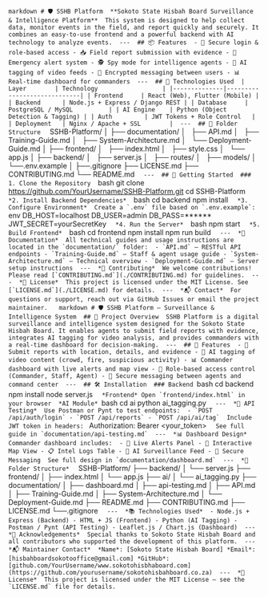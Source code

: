 ‎```markdown
‎# 🛡️ SSHB Platform
‎
‎**Sokoto State Hisbah Board Surveillance & Intelligence Platform**
‎
‎This system is designed to help collect data, monitor events in the field, and report quickly and securely. It combines an easy-to-use frontend and a powerful backend with AI technology to analyze events.
‎
‎---
‎
‎## 📦 Features
‎
‎- 🔐 Secure login & role-based access
‎- 📥 Field report submission with evidence
‎- 🚨 Emergency alert system
‎- 🕵️ Spy mode for intelligence agents
‎- 📡 AI tagging of video feeds
‎- 💬 Encrypted messaging between users
‎- 📊 Real-time dashboard for commanders
‎
‎---
‎
‎## 🧰 Technologies Used
‎
‎| Layer        | Technology                  |
‎|--------------|-----------------------------|
‎| Frontend     | React (Web), Flutter (Mobile) |
‎| Backend      | Node.js + Express / Django REST |
‎| Database     | PostgreSQL / MySQL          |
‎| AI Engine    | Python (Object Detection & Tagging) |
‎| Auth         | JWT Tokens + Role Control   |
‎| Deployment   | Nginx / Apache + SSL        |
‎
‎---
‎
‎## 📁 Folder Structure
‎
‎```
‎SSHB-Platform/
‎│
‎├── documentation/
‎│   ├── API.md
‎│   ├── Training-Guide.md
‎│   ├── System-Architecture.md
‎│   └── Deployment-Guide.md
‎│
‎├── frontend/
‎│   ├── index.html
‎│   ├── style.css
‎│   └── app.js
‎│
‎├── backend/
‎│   ├── server.js
‎│   ├── routes/
‎│   ├── models/
‎│   └──.env.example
‎│
‎├──.gitignore
‎├── LICENSE.md
‎├── CONTRIBUTING.md
‎└── README.md
‎```
‎
‎---
‎
‎## 🚀 Getting Started
‎
‎### 1. Clone the Repository
‎
‎```bash
‎git clone https://github.com/YourUsername/SSHB-Platform.git
‎cd SSHB-Platform
‎```
‎
‎*2. Install Backend Dependencies*
‎
‎```bash
‎cd backend
‎npm install
‎```
‎
‎*3. Configure Environment*
‎
‎Create a `.env` file based on `.env.example`:
‎
‎```env
‎DB_HOST=localhost
‎DB_USER=admin
‎DB_PASS=******
‎JWT_SECRET=yourSecretKey
‎```
‎
‎*4. Run the Server*
‎
‎```bash
‎npm start
‎```
‎
‎*5. Build Frontend*
‎
‎```bash
‎cd frontend
‎npm install
‎npm run build
‎```
‎
‎---
‎
‎*📄 Documentation*
‎
‎All technical guides and usage instructions are located in the `documentation/` folder:
‎
‎- `API.md` – RESTful API endpoints
‎- `Training-Guide.md` – Staff & agent usage guide
‎- `System-Architecture.md` – Technical overview
‎- `Deployment-Guide.md` – Server setup instructions
‎
‎---
‎
‎*🤝 Contributing*
‎
‎We welcome contributions! Please read [`CONTRIBUTING.md`](./CONTRIBUTING.md) for guidelines.
‎
‎---
‎
‎*📜 License*
‎
‎This project is licensed under the MIT License. See [`LICENSE.md`](./LICENSE.md) for details.
‎
‎---
‎
‎*📬 Contact*
‎
‎For questions or support, reach out via GitHub Issues or email the project maintainer.
‎
‎```
‎
‎
‎```markdown
‎# 🛡️ SSHB Platform – Surveillance & Intelligence System
‎
‎## 🎯 Project Overview
‎
‎SSHB Platform is a digital surveillance and intelligence system designed for the Sokoto State Hisbah Board. It enables agents to submit field reports with evidence, integrates AI tagging for video analysis, and provides commanders with a real-time dashboard for decision-making.
‎
‎---
‎
‎## 🚀 Features
‎
‎- 📍 Submit reports with location, details, and evidence
‎- 🎥 AI tagging of video content (crowd, fire, suspicious activity)
‎- 📊 Commander dashboard with live alerts and map view
‎- 🔐 Role-based access control (Commander, Staff, Agent)
‎- 💬 Secure messaging between agents and command center
‎
‎---
‎
‎## 🛠️ Installation
‎
‎### Backend
‎```bash
‎cd backend
‎npm install
‎node server.js
‎```
‎
‎*Frontend*
‎Open `frontend/index.html` in your browser
‎
‎*AI Module*
‎```bash
‎cd ai
‎python ai_tagging.py
‎```
‎
‎---
‎
‎*🧪 API Testing*
‎
‎Use Postman or Pynt to test endpoints:
‎
‎- `POST /api/auth/login`
‎- `POST /api/reports`
‎- `POST /api/ai/tag`
‎
‎Include JWT token in headers:
‎```
‎Authorization: Bearer <your_token>
‎```
‎
‎See full guide in `documentation/api-testing.md`
‎
‎---
‎
‎*📊 Dashboard Design*
‎
‎Commander dashboard includes:
‎
‎- 🔴 Live Alerts Panel
‎- 📍 Interactive Map View
‎- 📋 Intel Logs Table
‎- 🧠 AI Surveillance Feed
‎- 💬 Secure Messaging
‎
‎See full design in `documentation/dashboard.md`
‎
‎---
‎
‎*📁 Folder Structure*
‎
‎```
‎SSHB-Platform/
‎├── backend/
‎│   └── server.js
‎├── frontend/
‎│   ├── index.html
‎│   └── app.js
‎├── ai/
‎│   └── ai_tagging.py
‎├── documentation/
‎│   ├── dashboard.md
‎│   ├── api-testing.md
‎│   ├── API.md
‎│   ├── Training-Guide.md
‎│   ├── System-Architecture.md
‎│   └── Deployment-Guide.md
‎├── README.md
‎├── CONTRIBUTING.md
‎├── LICENSE.md
‎└──.gitignore
‎```
‎
‎---
‎
‎*📚 Technologies Used*
‎
‎- Node.js + Express (Backend)
‎- HTML + JS (Frontend)
‎- Python (AI Tagging)
‎- Postman / Pynt (API Testing)
‎- Leaflet.js / Chart.js (Dashboard)
‎
‎---
‎
‎*🙌 Acknowledgements*
‎
‎Special thanks to Sokoto State Hisbah Board and all contributors who supported the development of this platform.
‎
‎---
‎
‎*📬 Maintainer Contact*
‎
‎*Name*: [Sokoto State Hisbah Board]
‎*Email*: [hisbahboardsokotooffice@gmail.com]
‎*GitHub*: [github.com/YourUsername/www.sokotohisbhaboard.com](https://github.com/yourusername/sokotohisbahboard.co.za)
‎
‎---
‎
‎*📄 License*
‎
‎This project is licensed under the MIT License – see the `LICENSE.md` file for details.
‎```
